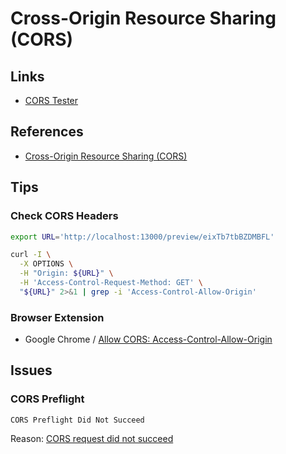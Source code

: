 # Cross-Origin Resource Sharing (CORS)

## Links

- [CORS Tester](https://cors-test.codehappy.dev)

## References

- [Cross-Origin Resource Sharing (CORS)](https://developer.mozilla.org/en-US/docs/Web/HTTP/CORS)

## Tips

### Check CORS Headers

```sh
export URL='http://localhost:13000/preview/eixTb7tbBZDMBFL'

curl -I \
  -X OPTIONS \
  -H "Origin: ${URL}" \
  -H 'Access-Control-Request-Method: GET' \
  "${URL}" 2>&1 | grep -i 'Access-Control-Allow-Origin'
```

### Browser Extension

- Google Chrome / [Allow CORS: Access-Control-Allow-Origin](https://chrome.google.com/webstore/detail/allow-cors-access-control/lhobafahddgcelffkeicbaginigeejlf?hl=en)

## Issues

### CORS Preflight

```log
CORS Preflight Did Not Succeed
```

Reason: [CORS request did not succeed](https://developer.mozilla.org/en-US/docs/Web/HTTP/CORS/Errors/CORSDidNotSucceed)
